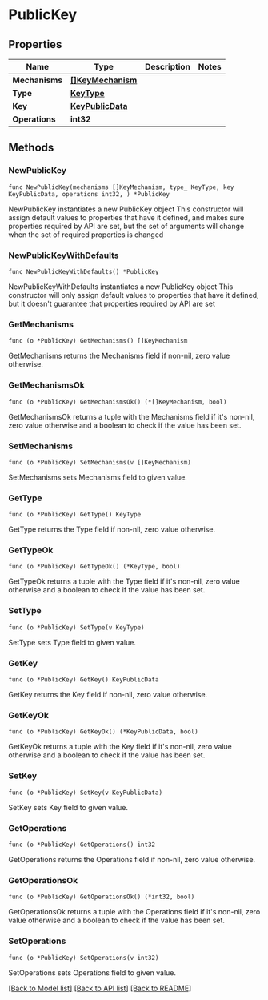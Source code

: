 # PublicKey

## Properties

Name | Type | Description | Notes
------------ | ------------- | ------------- | -------------
**Mechanisms** | [**[]KeyMechanism**](KeyMechanism.md) |  | 
**Type** | [**KeyType**](KeyType.md) |  | 
**Key** | [**KeyPublicData**](KeyPublicData.md) |  | 
**Operations** | **int32** |  | 

## Methods

### NewPublicKey

`func NewPublicKey(mechanisms []KeyMechanism, type_ KeyType, key KeyPublicData, operations int32, ) *PublicKey`

NewPublicKey instantiates a new PublicKey object
This constructor will assign default values to properties that have it defined,
and makes sure properties required by API are set, but the set of arguments
will change when the set of required properties is changed

### NewPublicKeyWithDefaults

`func NewPublicKeyWithDefaults() *PublicKey`

NewPublicKeyWithDefaults instantiates a new PublicKey object
This constructor will only assign default values to properties that have it defined,
but it doesn't guarantee that properties required by API are set

### GetMechanisms

`func (o *PublicKey) GetMechanisms() []KeyMechanism`

GetMechanisms returns the Mechanisms field if non-nil, zero value otherwise.

### GetMechanismsOk

`func (o *PublicKey) GetMechanismsOk() (*[]KeyMechanism, bool)`

GetMechanismsOk returns a tuple with the Mechanisms field if it's non-nil, zero value otherwise
and a boolean to check if the value has been set.

### SetMechanisms

`func (o *PublicKey) SetMechanisms(v []KeyMechanism)`

SetMechanisms sets Mechanisms field to given value.


### GetType

`func (o *PublicKey) GetType() KeyType`

GetType returns the Type field if non-nil, zero value otherwise.

### GetTypeOk

`func (o *PublicKey) GetTypeOk() (*KeyType, bool)`

GetTypeOk returns a tuple with the Type field if it's non-nil, zero value otherwise
and a boolean to check if the value has been set.

### SetType

`func (o *PublicKey) SetType(v KeyType)`

SetType sets Type field to given value.


### GetKey

`func (o *PublicKey) GetKey() KeyPublicData`

GetKey returns the Key field if non-nil, zero value otherwise.

### GetKeyOk

`func (o *PublicKey) GetKeyOk() (*KeyPublicData, bool)`

GetKeyOk returns a tuple with the Key field if it's non-nil, zero value otherwise
and a boolean to check if the value has been set.

### SetKey

`func (o *PublicKey) SetKey(v KeyPublicData)`

SetKey sets Key field to given value.


### GetOperations

`func (o *PublicKey) GetOperations() int32`

GetOperations returns the Operations field if non-nil, zero value otherwise.

### GetOperationsOk

`func (o *PublicKey) GetOperationsOk() (*int32, bool)`

GetOperationsOk returns a tuple with the Operations field if it's non-nil, zero value otherwise
and a boolean to check if the value has been set.

### SetOperations

`func (o *PublicKey) SetOperations(v int32)`

SetOperations sets Operations field to given value.



[[Back to Model list]](../README.md#documentation-for-models) [[Back to API list]](../README.md#documentation-for-api-endpoints) [[Back to README]](../README.md)


